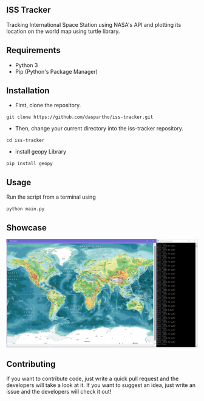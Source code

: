 ## ISS Tracker
Tracking International Space Station using NASA's API and plotting its location on the world map using turtle library.

## Requirements
- Python 3
- Pip (Python's Package Manager)

## Installation
- First, clone the repository.
```
git clone https://github.com/daspartho/iss-tracker.git 
```
- Then, change your current directory into the iss-tracker repository.
```
cd iss-tracker
```
- install geopy Library
```
pip install geopy
```

## Usage
Run the script from a terminal using
```
python main.py
```
## Showcase
![showcase](demo.png)

## Contributing
If you want to contribute code, just write a quick pull request and the developers will take a look at it.
If you want to suggest an idea, just write an issue and the developers will check it out!
